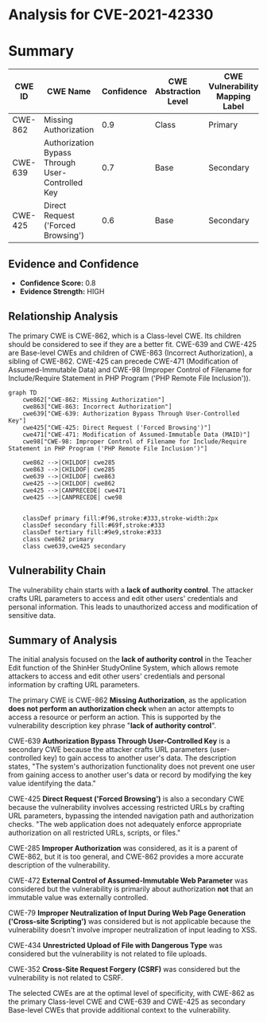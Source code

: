 # Analysis for CVE-2021-42330

# Summary
| CWE ID | CWE Name | Confidence | CWE Abstraction Level | CWE Vulnerability Mapping Label | CWE-Vulnerability Mapping Notes |
|---|---|---|---|---|---|
| CWE-862 | Missing Authorization | 0.9 | Class | Primary | Allowed-with-Review |
| CWE-639 | Authorization Bypass Through User-Controlled Key | 0.7 | Base | Secondary | Allowed |
| CWE-425 | Direct Request ('Forced Browsing') | 0.6 | Base | Secondary | Allowed |

## Evidence and Confidence

*   **Confidence Score:** 0.8
*   **Evidence Strength:** HIGH

## Relationship Analysis
The primary CWE is CWE-862, which is a Class-level CWE. Its children should be considered to see if they are a better fit. CWE-639 and CWE-425 are Base-level CWEs and children of CWE-863 (Incorrect Authorization), a sibling of CWE-862. CWE-425 can precede CWE-471 (Modification of Assumed-Immutable Data) and CWE-98 (Improper Control of Filename for Include/Require Statement in PHP Program ('PHP Remote File Inclusion')).

```mermaid
graph TD
    cwe862["CWE-862: Missing Authorization"]
    cwe863["CWE-863: Incorrect Authorization"]
    cwe639["CWE-639: Authorization Bypass Through User-Controlled Key"]
    cwe425["CWE-425: Direct Request ('Forced Browsing')"]
    cwe471["CWE-471: Modification of Assumed-Immutable Data (MAID)"]
    cwe98["CWE-98: Improper Control of Filename for Include/Require Statement in PHP Program ('PHP Remote File Inclusion')"]

    cwe862 -->|CHILDOF| cwe285
    cwe863 -->|CHILDOF| cwe285
    cwe639 -->|CHILDOF| cwe863
    cwe425 -->|CHILDOF| cwe862
    cwe425 -->|CANPRECEDE| cwe471
    cwe425 -->|CANPRECEDE| cwe98
    

    classDef primary fill:#f96,stroke:#333,stroke-width:2px
    classDef secondary fill:#69f,stroke:#333
    classDef tertiary fill:#9e9,stroke:#333
    class cwe862 primary
    class cwe639,cwe425 secondary
```

## Vulnerability Chain
The vulnerability chain starts with a **lack of authority control**. The attacker crafts URL parameters to access and edit other users' credentials and personal information. This leads to unauthorized access and modification of sensitive data.

## Summary of Analysis
The initial analysis focused on the **lack of authority control** in the Teacher Edit function of the ShinHer StudyOnline System, which allows remote attackers to access and edit other users' credentials and personal information by crafting URL parameters.

The primary CWE is CWE-862 **Missing Authorization**, as the application **does not perform an authorization check** when an actor attempts to access a resource or perform an action. This is supported by the vulnerability description key phrase "**lack of authority control**".

CWE-639 **Authorization Bypass Through User-Controlled Key** is a secondary CWE because the attacker crafts URL parameters (user-controlled key) to gain access to another user's data. The description states, "The system's authorization functionality does not prevent one user from gaining access to another user's data or record by modifying the key value identifying the data."

CWE-425 **Direct Request ('Forced Browsing')** is also a secondary CWE because the vulnerability involves accessing restricted URLs by crafting URL parameters, bypassing the intended navigation path and authorization checks. "The web application does not adequately enforce appropriate authorization on all restricted URLs, scripts, or files."

CWE-285 **Improper Authorization** was considered, as it is a parent of CWE-862, but it is too general, and CWE-862 provides a more accurate description of the vulnerability.

CWE-472 **External Control of Assumed-Immutable Web Parameter** was considered but the vulnerability is primarily about authorization **not** that an immutable value was externally controlled.

CWE-79 **Improper Neutralization of Input During Web Page Generation ('Cross-site Scripting')** was considered but is not applicable because the vulnerability doesn't involve improper neutralization of input leading to XSS.

CWE-434 **Unrestricted Upload of File with Dangerous Type** was considered but the vulnerability is not related to file uploads.

CWE-352 **Cross-Site Request Forgery (CSRF)** was considered but the vulnerability is not related to CSRF.

The selected CWEs are at the optimal level of specificity, with CWE-862 as the primary Class-level CWE and CWE-639 and CWE-425 as secondary Base-level CWEs that provide additional context to the vulnerability.